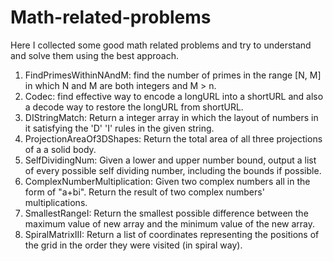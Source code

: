 # Math-related-problems

Here I collected some good math related problems and try to understand and solve them using the best approach.

1. FindPrimesWithinNAndM: find the number of primes in the range [N, M] in which N and M are both integers and M > n.
2. Codec: find effective way to encode a longURL into a shortURL and also a decode way to restore the longURL from shortURL.
3. DIStringMatch: Return a integer array in which the layout of numbers in it satisfying the 'D' 'I' rules in the given string.
4. ProjectionAreaOf3DShapes: Return the total area of all three projections of a a solid body.
5. SelfDividingNum: Given a lower and upper number bound, output a list of every possible self dividing number, including the bounds if possible.
6. ComplexNumberMultiplication: Given two complex numbers all in the form of "a+bi". Return the result of two complex numbers' multiplications.
7. SmallestRangeI: Return the smallest possible difference between the maximum value of new array and the minimum value of the new array.
8. SpiralMatrixIII: Return a list of coordinates representing the positions of the grid in the order they were visited (in spiral way).
